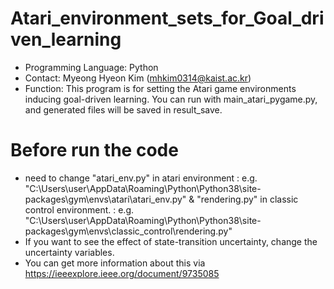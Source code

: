 # Atari_environment_sets_for_Goal_driven_learning

* Programming Language: Python
* Contact: Myeong Hyeon Kim (mhkim0314@kaist.ac.kr)
* Function: This program is for setting the Atari game environments inducing goal-driven learning. You can run with main_atari_pygame.py, and generated files will be saved in result_save.

# Before run the code
* need to change "atari_env.py" in atari environment : e.g. "C:\Users\user\AppData\Roaming\Python\Python38\site-packages\gym\envs\atari\atari_env.py"
& "rendering.py" in classic control environment. : e.g. "C:\Users\user\AppData\Roaming\Python\Python38\site-packages\gym\envs\classic_control\rendering.py"
* If you want to see the effect of state-transition uncertainty, change the uncertainty variables.
* You can get more information about this via https://ieeexplore.ieee.org/document/9735085
